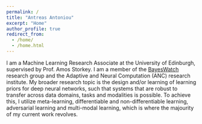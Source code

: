 ```yaml
---
permalink: /
title: "Antreas Antoniou"
excerpt: "Home"
author_profile: true
redirect_from: 
  - /home/
  - /home.html
---
```


<meta name="google-site-verification" content="giQzN4aACkcRD3IY7dwaL7jyKfwAU3XSfmDbkKYn0pA" />

<!-- Global site tag (gtag.js) - Google Analytics -->
<script async src="https://www.googletagmanager.com/gtag/js?id=UA-131324268-1"></script>
<script>
  window.dataLayer = window.dataLayer || [];
  function gtag(){dataLayer.push(arguments);}
  gtag('js', new Date());

  gtag('config', 'UA-131324268-1');
</script>

I am a Machine Learning Research Associate at the University of Edinburgh, supervised by Prof. Amos Storkey. 
I am a member of the [BayesWatch](https://www.bayeswatch.com/) research group and the Adaptive and Neural Computation (ANC) 
research institute. My broader research topic is the design and/or learning of learning priors for deep neural networks, such that systems
that are robust to transfer across data domains, tasks and modalities is possible. To achieve this, I utilize meta-learning, differentiable and non-differentiable learning, adversarial learning and multi-modal learning, which is 
where the majourity of my current work revolves.